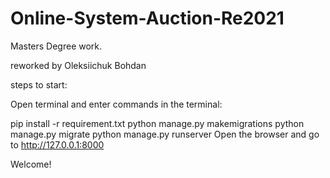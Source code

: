 # Online-System-Auction-Re2021

Masters Degree work.

reworked by Oleksiichuk Bohdan

steps to start:

Open terminal and enter commands in the terminal:

pip install -r requirement.txt
python manage.py makemigrations
python manage.py migrate
python manage.py runserver
Open the browser and go to http://127.0.0.1:8000

Welcome!
